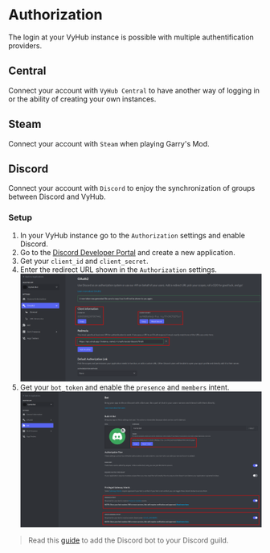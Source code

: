 # Authorization

The login at your VyHub instance is possible with multiple authentification providers.

## Central

Connect your account with `VyHub Central` to have another way of logging in or the ability of creating your own instances.

## Steam

Connect your account with `Steam` when playing Garry's Mod.

## Discord

Connect your account with `Discord` to enjoy the synchronization of groups between Discord and VyHub.

### Setup

1. In your VyHub instance go to the `Authorization` settings and enable Discord.
2. Go to the [Discord Developer Portal](https://discord.com/developers/applications) and create a new application.
3. Get your `client_id` and `client_secret`.
4. Enter the redirect URL shown in the `Authorization` settings.
![Discord Developer Settings](../assets/authorization_guide/discord_developer_portal.png)
5. Get your `bot_token` and enable the `presence` and `members` intent.
![Discord Bot Settings](../assets/authorization_guide/discord_bot_settings.png)


> Read this [guide](../game/discord.md) to add the Discord bot to your Discord guild.
